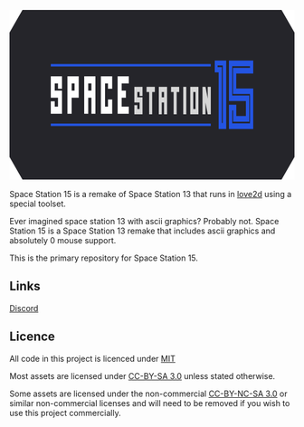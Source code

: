 <p align="center"> <img alt="Space Station 15" width="880" height="300" src="https://github.com/Eucalyptus214/space-station-15/blob/main/assets/images/banner-bg.svg" /></p>

Space Station 15 is a remake of Space Station 13 that runs in [love2d](https://love2d.org/) using a special toolset.

Ever imagined space station 13 with ascii graphics? Probably not. Space Station 15 is a Space Station 13 remake that includes ascii graphics and absolutely 0 mouse support.

This is the primary repository for Space Station 15.

## Links
[Discord](https://discord.gg/SmKawHZfJc)

## Licence

All code in this project is licenced under [MIT](https://github.com/Eucalyptus214/space-station-15/blob/main/LICENSE)

Most assets are licensed under [CC-BY-SA 3.0](https://creativecommons.org/licenses/by-sa/3.0/) unless stated otherwise.

Some assets are licensed under the non-commercial [CC-BY-NC-SA 3.0](https://creativecommons.org/licenses/by-nc-sa/3.0/) or similar non-commercial licenses and will need to be removed if you wish to use this project commercially.
